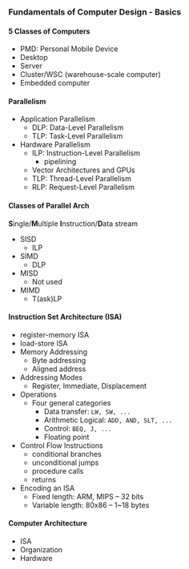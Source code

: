 ### Fundamentals of Computer Design - Basics

#### 5 Classes of Computers

* PMD: Personal Mobile Device
* Desktop
* Server
* Cluster/WSC (warehouse-scale computer)
* Embedded computer

#### Parallelism

* Application Parallelism
  * DLP: Data-Level Parallelism
  * TLP: Task-Level Parallelism
* Hardware Parallelism
  * ILP: Instruction-Level Parallelism
    * pipelining
  * Vector Architectures and GPUs
  * TLP: Thread-Level Parallelism
  * RLP: Request-Level Parallelism

#### Classes of Parallel Arch

**S**ingle/**M**ultiple **I**nstruction/**D**ata stream

* SISD
  * ILP
* SIMD
  * DLP
* MISD
  * Not used
* MIMD
  * T(ask)LP

#### Instruction Set Architecture (ISA)

* register-memory ISA
* load-store ISA
* Memory Addressing
  * Byte addressing
  * Aligned address
* Addressing Modes
  * Register, Immediate, Displacement
* Operations
  * Four general categories
    * Data transfer: `LW, SW, ...`
    * Arithmetic Logical: `ADD, AND, SLT, ...`
    * Control: `BEQ, J, ...`
    * Floating point
* Control Flow Instructions
  * conditional branches
  * unconditional jumps
  * procedure calls
  * returns
* Encoding an ISA
  * Fixed length: ARM, MIPS – 32 bits
  * Variable length: 80x86 – 1~18 bytes

#### Computer Architecture

* ISA
* Organization
* Hardware